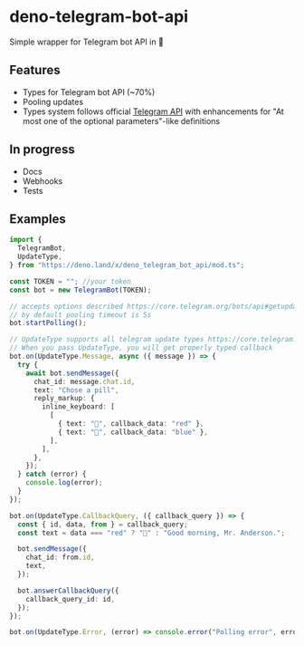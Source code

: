 # deno-telegram-bot-api
Simple wrapper for Telegram bot API in 🦕

## Features
- Types for Telegram bot API (~70%)
- Pooling updates
- Types system follows official [Telegram API](https://core.telegram.org/bots/api) 
with enhancements for "At most one of the optional parameters"-like definitions

## In progress
- Docs
- Webhooks
- Tests

## Examples
```ts
import {
  TelegramBot,
  UpdateType,
} from "https://deno.land/x/deno_telegram_bot_api/mod.ts";

const TOKEN = ""; //your token
const bot = new TelegramBot(TOKEN);

// accepts options described https://core.telegram.org/bots/api#getupdates
// by default pooling timeout is 5s
bot.startPolling();

// UpdateType supports all telegram update types https://core.telegram.org/bots/api#update
// When you pass UpdateType, you will get properly typed callback
bot.on(UpdateType.Message, async ({ message }) => {
  try {
    await bot.sendMessage({
      chat_id: message.chat.id,
      text: "Chose a pill",
      reply_markup: {
        inline_keyboard: [
          [
            { text: "🔴", callback_data: "red" },
            { text: "🔵", callback_data: "blue" },
          ],
        ],
      },
    });
  } catch (error) {
    console.log(error);
  }
});

bot.on(UpdateType.CallbackQuery, ({ callback_query }) => {
  const { id, data, from } = callback_query;
  const text = data === "red" ? "🐰" : "Good morning, Mr. Anderson.";

  bot.sendMessage({
    chat_id: from.id,
    text,
  });

  bot.answerCallbackQuery({
    callback_query_id: id,
  });
});

bot.on(UpdateType.Error, (error) => console.error("Polling error", error));
```


